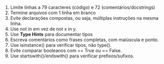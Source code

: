 1. Limite linhas a 79 caracteres (código) e 72 (comentários/docstrings)
2. Termine arquivos com 1 linha em branco
3. Evite declarações compostas, ou seja, múltiplas instruções na mesma linha.
4. Use not in em vez de not x in y.
5. Use **Type Hints** para documentar tipos
6. Escreva comentários como frases completas, com maiúscula e ponto.
7. Use isinstance() para verificar tipos, não type().
8. Evite comparar booleanos com == True ou == False.
9. Use startswith()/endswith() para verificar prefixos/sufixos.
